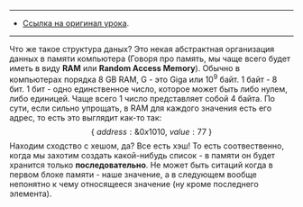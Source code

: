 
---
- [Ссылка на оригинал урока](https://neetcode.io/courses/dsa-for-beginners/1).
---

Что же такое структура даных? Это некая абстрактная организация данных в памяти компьютера (Говоря про память, мы чаще всего будет иметь в виду __RAM__ или **Random Access Memory**).
Обычно в компьютерах порядка 8 GB RAM, G - это Giga или $10^9$ байт. 1 байт - 8 бит. 1 бит - одно единственное число, которое может быть либо нулем, либо единицей. Чаще всего 1 число представляет собой 4 байта.
По сути, если сильно упрощать, в RAM для каждого значения есть его адрес, то есть это выглядит как-то так:
$$\{ \ address : \&0x1010,\ value : 77\ \}$$
Находим сходство с хешом, да? Все есть хэш!
То есть соотвественно, когда мы захотим создать какой-нибудь список - в памяти он будет хранится только __последовательно__. Не может быть ситаций когда в первом блоке памяти - наше значение, а в следующем вообще непонятно к чему относящееся значение (ну кроме последнего элемента).
